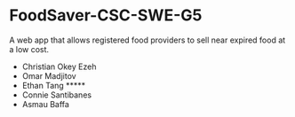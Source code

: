 # FoodSaver-CSC-SWE-G5
A web app that allows registered food providers to sell near expired food at a low cost.

- Christian Okey Ezeh
- Omar Madjitov
- Ethan Tang *****
- Connie Santibanes
- Asmau Baffa

